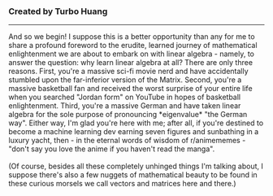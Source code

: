 ### Created by Turbo Huang
<hr>
And so we begin! I suppose this is a better opportunity than any for me to share a profound foreword to the erudite, learned journey of mathematical enlightenment we are about to embark on with linear algebra - namely, to answer the question: why learn linear algebra at all? There are only three reasons. First, you're a massive sci-fi movie nerd and have accidentally stumbled upon the far-inferior version of the Matrix. Second, you're a massive basketball fan and received the worst surprise of your entire life when you searched "Jordan form" on YouTube in hopes of basketball enlightenment. Third, you're a massive German and have taken linear algebra for the sole purpose of pronouncing *eigenvalue* "the German way". Either way, I'm glad you're here with me; after all, if you're destined to become a machine learning dev earning seven figures and sunbathing in a luxury yacht, then - in the eternal words of wisdom of r/animememes - "don't say you love the anime if you haven't read the manga".<br/><br/>
(Of course, besides all these completely unhinged things I'm talking about, I suppose there's also a few nuggets of mathematical beauty to be found in these curious morsels we call vectors and matrices here and there.)
<Newline>
